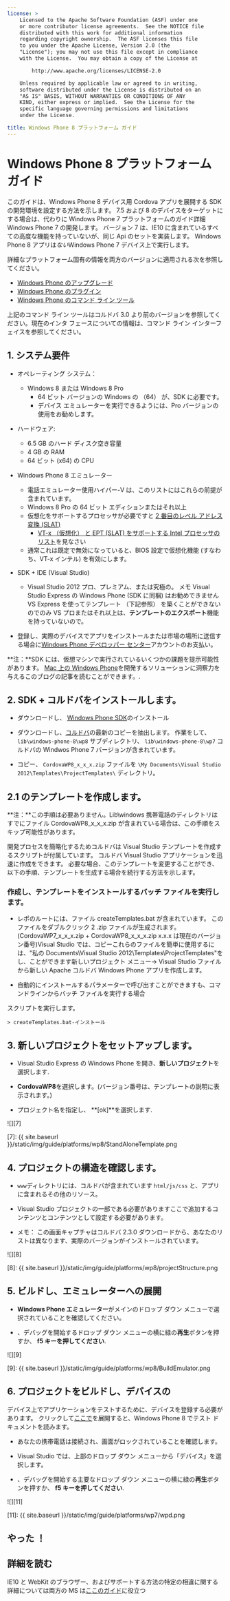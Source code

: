 ```yaml
---
license: >
    Licensed to the Apache Software Foundation (ASF) under one
    or more contributor license agreements.  See the NOTICE file
    distributed with this work for additional information
    regarding copyright ownership.  The ASF licenses this file
    to you under the Apache License, Version 2.0 (the
    "License"); you may not use this file except in compliance
    with the License.  You may obtain a copy of the License at

        http://www.apache.org/licenses/LICENSE-2.0

    Unless required by applicable law or agreed to in writing,
    software distributed under the License is distributed on an
    "AS IS" BASIS, WITHOUT WARRANTIES OR CONDITIONS OF ANY
    KIND, either express or implied.  See the License for the
    specific language governing permissions and limitations
    under the License.

title: Windows Phone 8 プラットフォーム ガイド
---
```


# Windows Phone 8 プラットフォーム ガイド

このガイドは、Windows Phone 8 デバイス用 Cordova アプリを展開する SDK の開発環境を設定する方法を示します。 7.5 および 8 のデバイスをターゲットにする場合は、代わりに Windows Phone 7 プラットフォームのガイド詳細 Windows Phone 7 の開発します。 バージョン 7 は、IE10 に含まれているすべての高度な機能を持っていないが、同じ Api のセットを実装します。 Windows Phone 8 アプリは*ない*Windows Phone 7 デバイス上で実行します。

詳細なプラットフォーム固有の情報を両方のバージョンに適用される次を参照してください。

*   [Windows Phone のアップグレード](upgrading.html)
*   [Windows Phone のプラグイン](plugin.html)
*   [Windows Phone のコマンド ライン ツール](tools.html)

上記のコマンド ライン ツールはコルドバ 3.0 より前のバージョンを参照してください。現在のインタ フェースについての情報は、コマンド ライン インターフェイスを参照してください。

## 1. システム要件

*   オペレーティング システム：
    
    *   Windows 8 または Windows 8 Pro 
        *   64 ビット バージョンの Windows の （64） が、SDK に必要です。
        *   デバイス エミュレーターを実行できるようには、Pro バージョンの使用をお勧めします。

*   ハードウェア:
    
    *   6.5 GB のハード ディスク空き容量
    *   4 GB の RAM
    *   64 ビット (x64) の CPU

*   Windows Phone 8 エミュレーター
    
    *   電話エミュレーター使用ハイパー-V は、このリストにはこれらの前提が含まれています。
    *   Windows 8 Pro の 64 ビット エディションまたはそれ以上
    *   仮想化をサポートするプロセッサが必要ですと [2 番目のレベル アドレス変換 (SLAT)][1] 
        *   [VT-x （仮想化） と EPT (SLAT) をサポートする Intel プロセッサのリスト][2]を見なさい
    *   通常これは既定で無効になっていると、BIOS 設定で仮想化機能 (すなわち、VT-x インテル) を有効にします。

*   SDK + IDE (Visual Studio)
    
    *   Visual Studio 2012 プロ、プレミアム、または究極の。 メモ Visual Studio Express の Windows Phone (SDK に同梱) はお勧めできません VS Express を使ってテンプレート （下記参照） を築くことができないのでのみ VS プロまたはそれ以上は、**テンプレートのエクスポート**機能を持っていないので。

*   登録し、実際のデバイスでアプリをインストールまたは市場の場所に送信する場合に[Windows Phone デベロッパー センター][3]アカウントのお支払い。

 [1]: http://en.wikipedia.org/wiki/Second_Level_Address_Translation
 [2]: http://ark.intel.com/Products/VirtualizationTechnology
 [3]: http://dev.windowsphone.com/en-us/publish

**注：**SDK には、仮想マシンで実行されているいくつかの課題を提示可能性があります。 [Mac 上の Windows Phone][4]を開発するソリューションに洞察力を与えるこのブログの記事を読むことができます。.

 [4]: http://aka.ms/BuildaWP8apponaMac

## 2. SDK + コルドバをインストールします。

*   ダウンロードし、 [Windows Phone SDK][5]のインストール

*   ダウンロードし、[コルドバ][6]の最新のコピーを抽出します。 作業をして、 `lib\windows-phone-8\wp8` サブディレクトリ、 `lib\windows-phone-8\wp7` コルドバの Windwos Phone 7 バージョンが含まれています。

*   コピー、 `CordovaWP8_x_x_x.zip` ファイルを `\My Documents\Visual Studio 2012\Templates\ProjectTemplates\` ディレクトリ。

 [5]: http://www.microsoft.com/en-us/download/details.aspx?id=35471
 [6]: http://phonegap.com/download

## 2.1 のテンプレートを作成します。

**注：**この手順は必要ありません。Lib\windows 携帯電話のディレクトリはすでにファイル CordovaWP8\_x\_x_x.zip が含まれている場合は、この手順をスキップ可能性があります。

開発プロセスを簡略化するためコルドバは Visual Studio テンプレートを作成するスクリプトが付属しています。 コルドバ Visual Studio アプリケーションを迅速に作成をできます。 必要な場合、このテンプレートを変更することができ、以下の手順、テンプレートを生成する場合を続行する方法を示します。

### 作成し、テンプレートをインストールするバッチ ファイルを実行します。

*   レポのルートには、ファイル createTemplates.bat が含まれています。 このファイルをダブルクリック 2 .zip ファイルが生成されます。 (CordovaWP7\_x\_x\_x.zip + CordovaWP8\_x\_x\_x.zip x.x.x は現在のバージョン番号)Visual Studio では、コピーこれらのファイルを簡単に使用するには、"私の Documents\Visual Studio 2012\Templates\ProjectTemplates\"をし、ことができます新しいプロジェクト メニュー-> Visual Studio ファイルから新しい Apache コルドバ Windows Phone アプリを作成します。

*   自動的にインストールするパラメーターで呼び出すことができますも、コマンドラインからバッチ ファイルを実行する場合

スクリプトを実行します。

    > createTemplates.bat-インストール
    

## 3. 新しいプロジェクトをセットアップします。

*   Visual Studio Express の Windows Phone を開き、**新しいプロジェクト**を選択します.

*   **CordovaWP8**を選択します。(バージョン番号は、テンプレートの説明に表示されます。)

*   プロジェクト名を指定し、 **[ok]**を選択します.

![][7]

 [7]: {{ site.baseurl }}/static/img/guide/platforms/wp8/StandAloneTemplate.png

## 4. プロジェクトの構造を確認します。

*   `www`ディレクトリには、コルドバが含まれています `html/js/css` と、アプリに含まれるその他のリソース。

*   Visual Studio プロジェクトの一部である必要がありますここで追加するコンテンツとコンテンツとして設定する必要があります。

*   メモ： この画面キャプチャはコルドバ 2.3.0 ダウンロードから、あなたのリストは異なります、実際のバージョンがインストールされています。

![][8]

 [8]: {{ site.baseurl }}/static/img/guide/platforms/wp8/projectStructure.png

## 5. ビルドし、エミュレーターへの展開

*   **Windows Phone エミュレーター**がメインのドロップ ダウン メニューで選択されていることを確認してください。

*   、デバッグを開始するドロップ ダウン メニューの横に緑の**再生**ボタンを押すか、 **f5 キーを押してください**.

![][9]

 [9]: {{ site.baseurl }}/static/img/guide/platforms/wp8/BuildEmulator.png

## 6. プロジェクトをビルドし、デバイスの

デバイス上でアプリケーションをテストするために、デバイスを登録する必要があります。 クリックして[ここで][10]を展開すると、Windows Phone 8 でテスト ドキュメントを読みます。

 [10]: http://msdn.microsoft.com/en-us/library/windowsphone/develop/ff402565(v=vs.105).aspx

*   あなたの携帯電話は接続され、画面がロックされていることを確認します。

*   Visual Studio では、上部のドロップ ダウン メニューから「デバイス」を選択します。

*   、デバッグを開始する主要なドロップ ダウン メニューの横に緑の**再生**ボタンを押すか、 **f5 キーを押してください**.

![][11]

 [11]: {{ site.baseurl }}/static/img/guide/platforms/wp7/wpd.png

## やった ！

## 詳細を読む

IE10 と WebKit のブラウザー、およびサポートする方法の特定の相違に関する詳細については両方の MS は[ここのガイド][12]に役立つ

 [12]: http://blogs.windows.com/windows_phone/b/wpdev/archive/2012/11/15/adapting-your-webkit-optimized-site-for-internet-explorer-10.aspx
